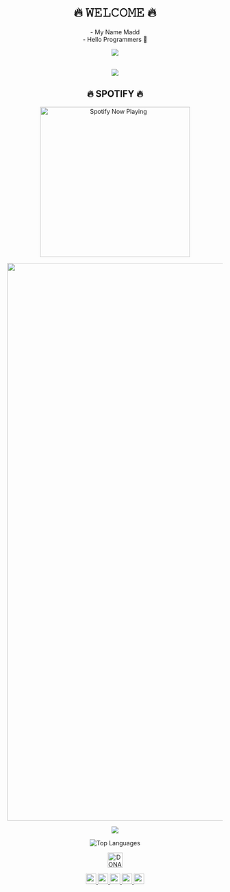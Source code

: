 <body>
<h1 align="center">🔥 𝚆𝙴𝙻𝙲𝙾𝙼𝙴 🔥</h1>
<p align="center">
- My Name Madd<br>- Hello Programmers 👋
</p>
<p align="center">
  <img src="https://komarev.com/ghpvc/?username=MaddeXD&label=Profile+Views&style=flat-square&color=blue"/>
</p>
<br>
<div align="center">
<img src="https://i.imgur.com/jx17oHT.gif">
</div>

<h2 align="center">🔥 SPOTIFY 🔥</h2>
<p align="center">
  <a href="https://open.spotify.com/track/4bNvS25ZVMCvLHEUV87mp4?si=yb1PaPVnRgiTYedy8r6i_g&utm_source=copy-link&context=spotify%3Aplaylist%3A37i9dQZF1EIVoBTSiHHsdx&dl_branch=1" target="_blank"><img src="https://now-playing-on-spotify.vercel.app/api/spotify" alt="Spotify Now Playing" width="350"/></a>
</p>

<p align="center">
  <a href="https://github.com/MaddeXD"><img width=1300 src="https://github-profile-trophy.vercel.app/?username=MaddeXD&theme=dracula&no-frame=true&title=Followers,Stars,Commit,Repository,Issues"/> </a>
</p>
<p align="center"><a href="https://github.com/MaddeXD"><img src="https://github-readme-stats.vercel.app/api?username=MaddeXD&show_icons=true&theme=radical"></a>
</p>
<p align="center">
  <img src="https://github-readme-stats.vercel.app/api/top-langs/?username=MaddeXD&layout=compact&show_icons=true&theme=radical&hide_title=true" alt="Top Languages"/>
</p>
<p align="center"><a href="https://trakteer.id/MaddeXD" target="_blank"><img id="wse-buttons-preview" src="https://cdn.trakteer.id/images/embed/trbtn-red-1.png" height="55" style="border:0px;height:35px;" alt="DONASI FOR ME :V"></a>
</p>
<p align="center">
  <a href="https://www.github.com/MaddeXD"><img width="24" height="24" src="https://cdn.jsdelivr.net/gh/simple-icons/simple-icons/icons/github.svg"/> </a>
  <a href="https://www.facebook.com/abdmjdd"><img width="24" height="24" src="https://cdn.jsdelivr.net/gh/simple-icons/simple-icons/icons/facebook.svg"/> </a>
  <a href="https://www.instagram.com/abdmjdd"><img width="24" height="24" src="https://cdn.jsdelivr.net/gh/simple-icons/simple-icons/icons/instagram.svg"/> </a>
  <a href="https://api.whatsapp.com/send/?phone=6287789665702&text=Hallo+Bang!"><img width="24" height="24" src="https://cdn.jsdelivr.net/gh/simple-icons/simple-icons/icons/whatsapp.svg"/> </a>
  <a href="https://www.youtube.com/@madde"><img width="24" height="24" src="https://cdn.jsdelivr.net/gh/simple-icons/simple-icons/icons/youtube.svg"/> </a>
</p>
</div>
</body>
